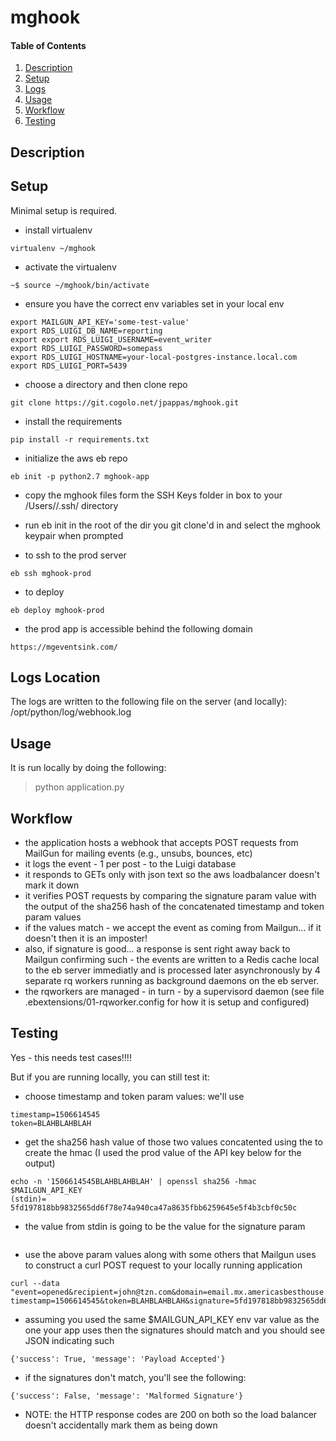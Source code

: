 # mghook

#### Table of Contents

1. [Description](#description)
2. [Setup](#setup)
3. [Logs](#logs-location) 
4. [Usage](#usage)
5. [Workflow](#workflow)
6. [Testing](#testing)

## Description

## Setup
Minimal setup is required.


* install virtualenv 
```
virtualenv ~/mghook
```

* activate the virtualenv
```
~$ source ~/mghook/bin/activate
```

* ensure you have the correct env variables set in your local env
```
export MAILGUN_API_KEY='some-test-value'
export RDS_LUIGI_DB_NAME=reporting
export export RDS_LUIGI_USERNAME=event_writer
export RDS_LUIGI_PASSWORD=somepass
export RDS_LUIGI_HOSTNAME=your-local-postgres-instance.local.com
export RDS_LUIGI_PORT=5439
```


* choose a directory and then clone repo
```
git clone https://git.cogolo.net/jpappas/mghook.git
```

* install the requirements
```
pip install -r requirements.txt
```

* initialize the aws eb repo
```
eb init -p python2.7 mghook-app
```

* copy the mghook files form the SSH Keys folder in box to your /Users/<username>/.ssh/ directory

* run eb init in the root of the dir you git clone'd in and select the mghook keypair when prompted

* to ssh to the prod server
```
eb ssh mghook-prod
```

* to deploy
```
eb deploy mghook-prod
```

* the prod app is accessible behind the following domain
```
https://mgeventsink.com/
```

## Logs Location
The logs are written to the following file on the server (and locally):
/opt/python/log/webhook.log

## Usage

It is run locally by doing the following:
> python application.py



## Workflow

* the application hosts a webhook that accepts POST requests from MailGun for mailing events (e.g., unsubs, bounces, etc)
* it logs the event - 1 per post - to the Luigi database
* it responds to GETs only with json text so the aws loadbalancer doesn't mark it down
* it verifies POST requests by comparing the signature param value with the output of the sha256 hash of the concatenated timestamp and token param values
* if the values match - we accept the event as coming from Mailgun... if it doesn't then it is an imposter!
* also, if signature is good... a response is sent right away back to Mailgun confirming such - the events are written to a Redis cache local to the eb server
immediatly and is processed later asynchronously by 4 separate rq workers running as background daemons on the eb server.
* the rqworkers are managed - in turn - by a supervisord daemon (see file .ebextensions/01-rqworker.config for how it is setup and configured)





## Testing

Yes - this needs test cases!!!!

But if you are running locally, you can still test it:
* choose  timestamp and token param values:  we'll use 
```
timestamp=1506614545
token=BLAHBLAHBLAH
```
 

* get the sha256 hash value of those two values concatented using the  to create the hmac (I used the prod value of the API key below for the output)
```
echo -n '1506614545BLAHBLAHBLAH' | openssl sha256 -hmac $MAILGUN_API_KEY
(stdin)= 5fd197818bb9832565dd6f78e74a940ca47a8635fbb6259645e5f4b3cbf0c50c
```
* the value from stdin is going to be the value for the signature param 
```

```

* use the above param values along with some others that Mailgun uses to construct a curl POST request to your locally running application
 ```
curl --data  "event=opened&recipient=john@tzn.com&domain=email.mx.americasbesthouse.com&ip=127.0.0.1&country=US&city=PRAGUE&\
timestamp=1506614545&token=BLAHBLAHBLAH&signature=5fd197818bb9832565dd6f78e74a940ca47a8635fbb6259645e5f4b3cbf0c50c"
```

* assuming you used the same $MAILGUN_API_KEY env var value as the one your app uses then the signatures should match and you should see JSON indicating such
```
{'success': True, 'message': 'Payload Accepted'}
```
* if the signatures don't match, you'll see the following:
```
{'success': False, 'message': 'Malformed Signature'}
```

* NOTE: the HTTP response codes are 200 on both so the load balancer doesn't accidentally mark them as being down



